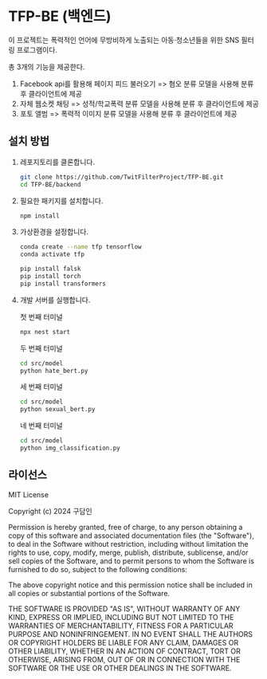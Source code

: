 # TFP-BE (백엔드)

이 프로젝트는 폭력적인 언어에 무방비하게 노출되는 아동·청소년들을 위한 SNS 필터링 프로그램이다.

총 3개의 기능을 제공한다.

1) Facebook api를 활용해 페이지 피드 불러오기 => 혐오 분류 모델을 사용해 분류 후 클라이언트에 제공
2) 자체 웹소켓 채팅 => 성적/학교폭력 분류 모델을 사용해 분류 후 클라이언트에 제공
3) 포토 앨범 => 폭력적 이미지 분류 모델을 사용해 분류 후 클라이언트에 제공

## 설치 방법

1. 레포지토리를 클론합니다.
    ```bash
    git clone https://github.com/TwitFilterProject/TFP-BE.git
    cd TFP-BE/backend
    ```

2. 필요한 패키지를 설치합니다.
    ```bash
    npm install
    ```

3. 가상환경을 설정합니다.
    ```bash
    conda create --name tfp tensorflow
    conda activate tfp

    pip install falsk
    pip install torch
    pip install transformers
    ```

4. 개발 서버를 실행합니다.

    첫 번째 터미널
    ```bash
    npx nest start
    ```
    두 번째 터미널
    ```bash
    cd src/model
    python hate_bert.py
    ```
    세 번째 터미널
    ```bash
    cd src/model
    python sexual_bert.py
    ```
    네 번째 터미널
    ```bash
    cd src/model
    python img_classification.py
    ```

## 라이선스

MIT License

Copyright (c) 2024 구담인

Permission is hereby granted, free of charge, to any person obtaining a copy
of this software and associated documentation files (the "Software"), to deal
in the Software without restriction, including without limitation the rights
to use, copy, modify, merge, publish, distribute, sublicense, and/or sell
copies of the Software, and to permit persons to whom the Software is
furnished to do so, subject to the following conditions:

The above copyright notice and this permission notice shall be included in all
copies or substantial portions of the Software.

THE SOFTWARE IS PROVIDED "AS IS", WITHOUT WARRANTY OF ANY KIND, EXPRESS OR
IMPLIED, INCLUDING BUT NOT LIMITED TO THE WARRANTIES OF MERCHANTABILITY,
FITNESS FOR A PARTICULAR PURPOSE AND NONINFRINGEMENT. IN NO EVENT SHALL THE
AUTHORS OR COPYRIGHT HOLDERS BE LIABLE FOR ANY CLAIM, DAMAGES OR OTHER
LIABILITY, WHETHER IN AN ACTION OF CONTRACT, TORT OR OTHERWISE, ARISING FROM,
OUT OF OR IN CONNECTION WITH THE SOFTWARE OR THE USE OR OTHER DEALINGS IN THE
SOFTWARE.
